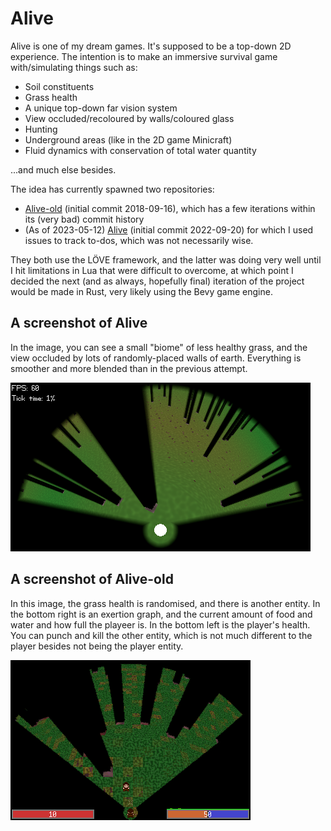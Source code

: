 # Alive

Alive is one of my dream games. It's supposed to be a top-down 2D experience. The intention is to make an immersive survival game with/simulating things such as:
- Soil constituents
- Grass health
- A unique top-down far vision system
- View occluded/recoloured by walls/coloured glass
- Hunting
- Underground areas (like in the 2D game Minicraft)
- Fluid dynamics with conservation of total water quantity

...and  much else besides.

The idea has currently spawned two repositories:
- [Alive-old](https://github.com/wolfboyft/Alive-old) (initial commit 2018-09-16), which has a few iterations within its (very bad) commit history
- (As of 2023-05-12) [Alive](https://github.com/wolfboyft/Alive) (initial commit 2022-09-20) for which I used issues to track to-dos, which was not necessarily wise.

They both use the LÖVE framework, and the latter was doing very well until I hit limitations in Lua that were difficult to overcome, at which point I decided the next (and as always, hopefully final) iteration of the project would be made in Rust, very likely using the Bevy game engine.

## A screenshot of Alive

In the image, you can see a small "biome" of less healthy grass, and the view occluded by lots of randomly-placed walls of earth.
Everything is smoother and more blended than in the previous attempt.

<img src="../../images/alive_screenshot_1.png?raw=true"/>

## A screenshot of Alive-old

In this image, the grass health is randomised, and there is another entity.
In the bottom right is an exertion graph, and the current amount of food and water and how full the playeer is.
In the bottom left is the player's health.
You can punch and kill the other entity, which is not much different to the player besides not being the player entity.

<img src="../../images/alive_screenshot_2.png?raw=true"/>
